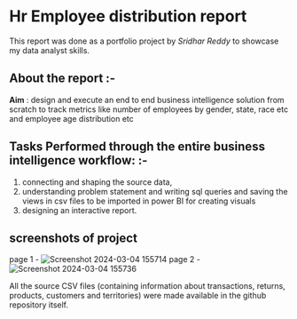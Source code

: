 # Hr Employee distribution report

This report was done as a portfolio project by *Sridhar Reddy* to showcase my data analyst skills.

## About the report :-

**Aim** : design and execute an end to end business intelligence solution from scratch to track metrics like number of employees by gender, state, race etc and employee age distribution etc 



## Tasks Performed through the entire business intelligence workflow: :-

1) connecting and shaping the source data, 
2) understanding problem statement and writing sql queries and saving the views in csv files to be imported in power BI for creating visuals
3) designing an interactive report.

## screenshots of project
page 1 - ![Screenshot 2024-03-04 155714](https://github.com/mallela-sridhar-reddy/hr-data-analysis/assets/115725595/2a1c8b69-868c-4ea5-b01c-e601b9ae225c)
page 2 - ![Screenshot 2024-03-04 155736](https://github.com/mallela-sridhar-reddy/hr-data-analysis/assets/115725595/c70ba62b-a8a0-4a1f-9b9e-b7fb8bae726d)


All the source CSV files (containing information about transactions, returns, products, customers and territories) were made available in the github repository itself. 
